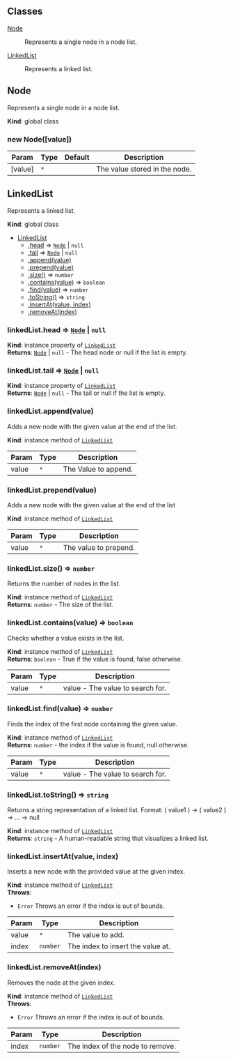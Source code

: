 ## Classes

<dl>
<dt><a href="#Node">Node</a></dt>
<dd><p>Represents a single node in a node list.</p>
</dd>
<dt><a href="#LinkedList">LinkedList</a></dt>
<dd><p>Represents a linked list.</p>
</dd>
</dl>

<a name="Node"></a>

## Node
Represents a single node in a node list.

**Kind**: global class  
<a name="new_Node_new"></a>

### new Node([value])

| Param | Type | Default | Description |
| --- | --- | --- | --- |
| [value] | <code>\*</code> | <code></code> | The value stored in the node. |

<a name="LinkedList"></a>

## LinkedList
Represents a linked list.

**Kind**: global class  

* [LinkedList](#LinkedList)
    * [.head](#LinkedList+head) ⇒ [<code>Node</code>](#Node) \| <code>null</code>
    * [.tail](#LinkedList+tail) ⇒ [<code>Node</code>](#Node) \| <code>null</code>
    * [.append(value)](#LinkedList+append)
    * [.prepend(value)](#LinkedList+prepend)
    * [.size()](#LinkedList+size) ⇒ <code>number</code>
    * [.contains(value)](#LinkedList+contains) ⇒ <code>boolean</code>
    * [.find(value)](#LinkedList+find) ⇒ <code>number</code>
    * [.toString()](#LinkedList+toString) ⇒ <code>string</code>
    * [.insertAt(value, index)](#LinkedList+insertAt)
    * [.removeAt(index)](#LinkedList+removeAt)

<a name="LinkedList+head"></a>

### linkedList.head ⇒ [<code>Node</code>](#Node) \| <code>null</code>
**Kind**: instance property of [<code>LinkedList</code>](#LinkedList)  
**Returns**: [<code>Node</code>](#Node) \| <code>null</code> - The head node or null if the list is empty.  
<a name="LinkedList+tail"></a>

### linkedList.tail ⇒ [<code>Node</code>](#Node) \| <code>null</code>
**Kind**: instance property of [<code>LinkedList</code>](#LinkedList)  
**Returns**: [<code>Node</code>](#Node) \| <code>null</code> - The tail or null if the list is empty.  
<a name="LinkedList+append"></a>

### linkedList.append(value)
Adds a new node with the given value at the end of the list.

**Kind**: instance method of [<code>LinkedList</code>](#LinkedList)  

| Param | Type | Description |
| --- | --- | --- |
| value | <code>\*</code> | The Value to append. |

<a name="LinkedList+prepend"></a>

### linkedList.prepend(value)
Adds a new node with the given value at the end of the list

**Kind**: instance method of [<code>LinkedList</code>](#LinkedList)  

| Param | Type | Description |
| --- | --- | --- |
| value | <code>\*</code> | The value to prepend. |

<a name="LinkedList+size"></a>

### linkedList.size() ⇒ <code>number</code>
Returns the number of nodes in the list.

**Kind**: instance method of [<code>LinkedList</code>](#LinkedList)  
**Returns**: <code>number</code> - The size of the list.  
<a name="LinkedList+contains"></a>

### linkedList.contains(value) ⇒ <code>boolean</code>
Checks whether a value exists in the list.

**Kind**: instance method of [<code>LinkedList</code>](#LinkedList)  
**Returns**: <code>boolean</code> - True if the value is found, false otherwise.  

| Param | Type | Description |
| --- | --- | --- |
| value | <code>\*</code> | value - The value to search for. |

<a name="LinkedList+find"></a>

### linkedList.find(value) ⇒ <code>number</code>
Finds the index of the first node containing the given value.

**Kind**: instance method of [<code>LinkedList</code>](#LinkedList)  
**Returns**: <code>number</code> - the index if the value is found, null otherwise.  

| Param | Type | Description |
| --- | --- | --- |
| value | <code>\*</code> | value - The value to search for. |

<a name="LinkedList+toString"></a>

### linkedList.toString() ⇒ <code>string</code>
Returns a string representation of a linked list.
Format: ( value1 ) -> ( value2 ) -> ... -> null

**Kind**: instance method of [<code>LinkedList</code>](#LinkedList)  
**Returns**: <code>string</code> - A human-readable string that visualizes a linked list.  
<a name="LinkedList+insertAt"></a>

### linkedList.insertAt(value, index)
Inserts a new node with the provided value at the given index.

**Kind**: instance method of [<code>LinkedList</code>](#LinkedList)  
**Throws**:

- <code>Error</code> Throws an error if the index is out of bounds.


| Param | Type | Description |
| --- | --- | --- |
| value | <code>\*</code> | The value to add. |
| index | <code>number</code> | The index to insert the value at. |

<a name="LinkedList+removeAt"></a>

### linkedList.removeAt(index)
Removes the node at the given index.

**Kind**: instance method of [<code>LinkedList</code>](#LinkedList)  
**Throws**:

- <code>Error</code> Throws an error if the index is out of bounds.


| Param | Type | Description |
| --- | --- | --- |
| index | <code>number</code> | The index of the node to remove. |

